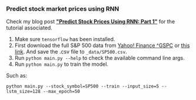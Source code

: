### Predict stock market prices using RNN

Check my blog post **["Predict Stock Prices Using RNN: Part 1"](https://lilianweng.github.io/lil-log/2017/07/08/predict-stock-prices-using-RNN.html)** for the tutorial associated.

1. Make sure `tensorflow` has been installed.
2. First download the full S&P 500 data from [Yahoo! Finance ^GSPC](https://finance.yahoo.com/quote/%5EGSPC?p=^GSPC) or [this link](https://query1.finance.yahoo.com/v7/finance/download/%5EGSPC?period1=-630950400&period2=1499756400&interval=1d&events=history&crumb=E5vf6Xp7xTo). And save the .csv file to `_data/SP500.csv`.
3. Run `python main.py --help` to check the available command line args.
4. Run `python main.py` to train the model.

Such as:
```
python main.py --stock_symbol=SP500 --train --input_size=5 --lstm_size=128 --max_epoch=50
```
